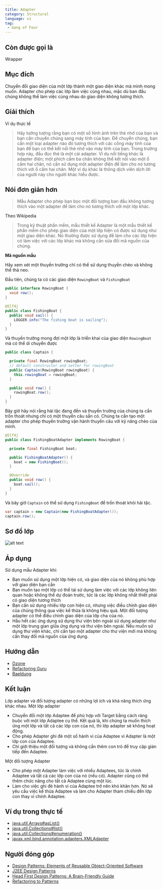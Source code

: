```yaml
---
title: Adapter
category: Structural
language: vi
tag:
 - Gang of Four
---
```


## Còn được gọi là
Wrapper

## Mục đích
Chuyển đổi giao diện của một lớp thành một giao diện khác mà mình mong muốn. Adapter cho phép các lớp làm việc cùng nhau, mặc dù ban đầu chúng không thể làm việc cùng nhau do giao diện không tương thích.

## Giải thích

Ví dụ thực tế

> Hãy tưởng tượng rằng bạn có một số hình ảnh trên thẻ nhớ của bạn và bạn cần chuyển chúng sang máy tính của bạn. Để chuyển chúng, bạn cần một loại adapter nào đó tương thích với các cổng máy tính của bạn để bạn có thể kết nối thẻ nhớ vào máy tính của bạn. Trong trường hợp này, đầu đọc thẻ là một cái adapter.
> Ví dụ nổi tiếng khác là adapter điện; một phích cắm ba chân không thể kết nối vào một ổ cắm hai chân, nó cần sử dụng một adapter điện để làm cho nó tương thích với ổ cắm hai chân.
> Một ví dụ khác là thông dịch viên dịch lời của người này cho người khác hiểu được.

## Nói đơn giản hơn

> Mẫu Adapter cho phép bạn bọc một đối tượng ban đầu không tương thích vào một adapter để làm cho nó tương thích với một lớp khác.

Theo Wikipedia

> Trong kỹ thuật phần mềm, mẫu thiết kế Adapter là một mẫu thiết kế phần mềm cho phép giao diện của một lớp hiện có được sử dụng như một giao diện khác. Nó thường được sử dụng để làm cho các lớp hiện có làm việc với các lớp khác mà không cần sửa đổi mã nguồn của chúng.

**Mã nguồn mẫu**

Hãy xem xét một thuyền trưởng chỉ có thể sử dụng thuyền chèo và không thể thả neo.

Đầu tiên, chúng ta có các giao diện `RowingBoat` và `FishingBoat`

```java
public interface RowingBoat {
  void row();
}

@Slf4j
public class FishingBoat {
  public void sail() {
    LOGGER.info("The fishing boat is sailing");
  }
}
```

Và thuyền trưởng mong đợi một lớp là triển khai của giao diện `RowingBoat` mà có thể di chuyển được

```java
public class Captain {

  private final RowingBoat rowingBoat;
  // default constructor and setter for rowingBoat
  public Captain(RowingBoat rowingBoat) {
    this.rowingBoat = rowingBoat;
  }

  public void row() {
    rowingBoat.row();
  }
}
```

Bây giờ hãy nói rằng hải tặc đang đến và thuyền trưởng của chúng ta cần trốn thoát nhưng chỉ có một thuyền câu sẵn có. Chúng ta cần tạo một adapter cho phép thuyền trưởng vận hành thuyền câu với kỹ năng chèo của mình.

```java
@Slf4j
public class FishingBoatAdapter implements RowingBoat {

  private final FishingBoat boat;

  public FishingBoatAdapter() {
    boat = new FishingBoat();
  }

  @Override
  public void row() {
    boat.sail();
  }
}
```

Và bây giờ `Captain` có thể sử dụng `FishingBoat` để trốn thoát khỏi hải tặc.

```java
var captain = new Captain(new FishingBoatAdapter());
captain.row();
```

## Sơ đồ lớp
![alt text](../../../adapter/etc/adapter.urm.png "Adapter class diagram")

## Áp dụng
Sử dụng mẫu Adapter khi:

* Bạn muốn sử dụng một lớp hiện có, và giao diện của nó không phù hợp với giao diện bạn cần
* Bạn muốn tạo một lớp có thể tái sử dụng làm việc với các lớp không liên quan hoặc không thể dự đoán trước, tức là các lớp không nhất thiết phải có giao diện tương thích
* Bạn cần sử dụng nhiều lớp con hiện có, nhưng việc điều chỉnh giao diện của chúng thông qua việc kế thừa là không hiệu quả. Một đối tượng adapter có thể điều chỉnh giao diện của lớp cha của nó.
* Hầu hết các ứng dụng sử dụng thư viện bên ngoài sử dụng adapter như một lớp trung gian giữa ứng dụng và thư viện bên ngoài. Nếu muốn sử dụng thư viện khác, chỉ cần tạo một adapter cho thư viện mới mà không cần thay đổi mã nguồn của ứng dụng.

## Hướng dẫn

* [Dzone](https://dzone.com/articles/adapter-design-pattern-in-java)
* [Refactoring Guru](https://refactoring.guru/design-patterns/adapter/java/example)
* [Baeldung](https://www.baeldung.com/java-adapter-pattern)

## Kết luận 

Lớp adapter và đối tượng adapter có những lợi ích và khả năng thích ứng khác nhau. Một lớp adapter

* Chuyển đổi một lớp Adaptee để phù hợp với Target bằng cách ràng buộc với một lớp Adaptee cụ thể. Kết quả là, khi chúng ta muốn thích ứng một lớp và tất cả các lớp con của nó, thì lớp adapter sẽ không hoạt động.
* Cho phép Adapter ghi đè một số hành vi của Adaptee vì Adapter là một lớp con của Adaptee.
* Chỉ giới thiệu một đối tượng và không cần thêm con trỏ để truy cập gián tiếp đến Adaptee.

Một đối tượng Adapter 

* Cho phép một Adapter làm việc với nhiều Adaptees, tức là chính Adaptee và tất cả các lớp con của nó (nếu có). Adapter cũng có thể thêm chức năng cho tất cả Adaptee cùng một lúc.
* Làm cho việc ghi đè hành vi của Adaptee trở nên khó khăn hơn. Nó sẽ yêu cầu việc kế thừa Adaptee và làm cho Adapter tham chiếu đến lớp con thay vì chính Adaptee.

## Ví dụ trong thực tế

* [java.util.Arrays#asList()](http://docs.oracle.com/javase/8/docs/api/java/util/Arrays.html#asList%28T...%29)
* [java.util.Collections#list()](https://docs.oracle.com/javase/8/docs/api/java/util/Collections.html#list-java.util.Enumeration-)
* [java.util.Collections#enumeration()](https://docs.oracle.com/javase/8/docs/api/java/util/Collections.html#enumeration-java.util.Collection-)
* [javax.xml.bind.annotation.adapters.XMLAdapter](http://docs.oracle.com/javase/8/docs/api/javax/xml/bind/annotation/adapters/XmlAdapter.html#marshal-BoundType-)

## Người đóng góp

* [Design Patterns: Elements of Reusable Object-Oriented Software](https://www.amazon.com/gp/product/0201633612/ref=as_li_tl?ie=UTF8&camp=1789&creative=9325&creativeASIN=0201633612&linkCode=as2&tag=javadesignpat-20&linkId=675d49790ce11db99d90bde47f1aeb59)
* [J2EE Design Patterns](https://www.amazon.com/gp/product/0596004273/ref=as_li_tl?ie=UTF8&camp=1789&creative=9325&creativeASIN=0596004273&linkCode=as2&tag=javadesignpat-20&linkId=48d37c67fb3d845b802fa9b619ad8f31)
* [Head First Design Patterns: A Brain-Friendly Guide](https://www.amazon.com/gp/product/0596007124/ref=as_li_tl?ie=UTF8&camp=1789&creative=9325&creativeASIN=0596007124&linkCode=as2&tag=javadesignpat-20&linkId=6b8b6eea86021af6c8e3cd3fc382cb5b)
* [Refactoring to Patterns](https://www.amazon.com/gp/product/0321213351/ref=as_li_tl?ie=UTF8&camp=1789&creative=9325&creativeASIN=0321213351&linkCode=as2&tag=javadesignpat-20&linkId=2a76fcb387234bc71b1c61150b3cc3a7)
